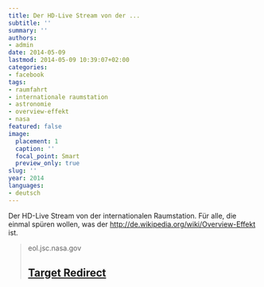 ```yaml
---
title: Der HD-Live Stream von der ...
subtitle: ''
summary: ''
authors:
- admin
date: 2014-05-09
lastmod: 2014-05-09 10:39:07+02:00
categories:
- facebook
tags:
- raumfahrt
- internationale raumstation
- astronomie
- overview-effekt
- nasa
featured: false
image:
  placement: 1
  caption: ''
  focal_point: Smart
  preview_only: true
slug: ''
year: 2014
languages:
- deutsch
---
```


Der HD-Live Stream von der internationalen Raumstation. Für alle, die einmal spüren wollen, was der http://de.wikipedia.org/wiki/Overview-Effekt ist.
> eol.jsc.nasa.gov
> ## [Target Redirect](http://eol.jsc.nasa.gov/HDEV/)
>